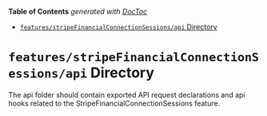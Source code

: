 <!-- START doctoc generated TOC please keep comment here to allow auto update -->
<!-- DON'T EDIT THIS SECTION, INSTEAD RE-RUN doctoc TO UPDATE -->

**Table of Contents** _generated with [DocToc](https://github.com/thlorenz/doctoc)_

- [`features/stripeFinancialConnectionSessions/api` Directory](#featuresstripefinancialconnectionsessionsapi-directory)

<!-- END doctoc generated TOC please keep comment here to allow auto update -->

# `features/stripeFinancialConnectionSessions/api` Directory

The api folder should contain exported API request declarations and api hooks related to the StripeFinancialConnectionSessions feature.
